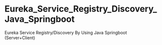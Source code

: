 # Eureka_Service_Registry_Discovery_Java_Springboot
Eureka Service Registry/Discovery By Using Java Springboot (Server+Client)
